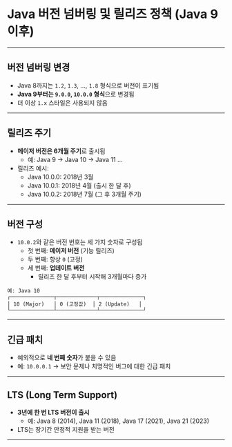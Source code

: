 # Java 버전 넘버링 및 릴리즈 정책 (Java 9 이후)

---

## 버전 넘버링 변경

- Java 8까지는 `1.2`, `1.3`, ..., `1.8` 형식으로 버전이 표기됨
- **Java 9부터는 `9.0.0`, `10.0.0` 형식**으로 변경됨
- 더 이상 `1.x` 스타일은 사용되지 않음

---

## 릴리즈 주기

- **메이저 버전은 6개월 주기**로 출시됨
    - 예: Java 9 → Java 10 → Java 11 ...
- 릴리즈 예시:
    - Java 10.0.0: 2018년 3월
    - Java 10.0.1: 2018년 4월 (출시 한 달 후)
    - Java 10.0.2: 2018년 7월 (그 후 3개월 주기)

---

## 버전 구성

- `10.0.2`와 같은 버전 번호는 세 가지 숫자로 구성됨
    - 첫 번째: **메이저 버전** (기능 릴리즈)
    - 두 번째: 항상 `0` (고정)
    - 세 번째: **업데이트 버전**
        - 릴리즈 한 달 후부터 시작해 3개월마다 증가

```text
예: Java 10
┌──────────────┬─────────────┬──────────────┐
│ 10 (Major)   │ 0 (고정값)  │ 2 (Update)   │
└──────────────┴─────────────┴──────────────┘
```

---

## 긴급 패치

- 예외적으로 **네 번째 숫자**가 붙을 수 있음
- 예: `10.0.0.1` → 보안 문제나 치명적인 버그에 대한 긴급 패치

---

## LTS (Long Term Support)

- **3년에 한 번 LTS 버전이 출시**
    - 예: Java 8 (2014), Java 11 (2018), Java 17 (2021), Java 21 (2023)
- LTS는 장기간 안정적 지원을 받는 버전

---
